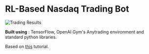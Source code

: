 # RL-Based Nasdaq Trading Bot

![Trading Results](https://res.cloudinary.com/netzero/image/upload/v1689131351/Screenshot_2023-07-09_at_17.55.16_jr4nrs.jpg)

**Built using** : TensorFlow, OpenAI Gym's Anytrading environment and standard python libraries.

Based on [this](https://www.youtube.com/watch?v=D9sU1hLT0QY&ab_channel=NicholasRenotte) tutorial.
